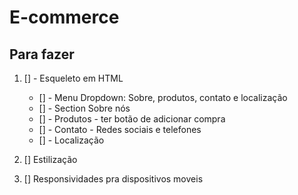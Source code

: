 # E-commerce

## Para fazer

1. [] - Esqueleto em HTML
   * [] - Menu Dropdown: Sobre, produtos, contato e localização
   * [] - Section Sobre nós
   * [] - Produtos - ter botão de adicionar compra
   * [] - Contato - Redes sociais  e telefones
   * [] - Localização

2. [] Estilização
3. [] Responsividades pra dispositivos moveis
